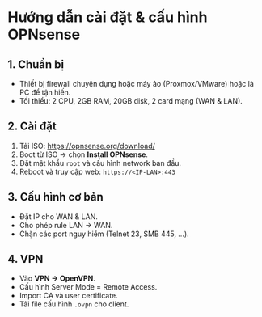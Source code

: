 # Hướng dẫn cài đặt & cấu hình OPNsense

## 1. Chuẩn bị
- Thiết bị firewall chuyên dụng hoặc máy ảo (Proxmox/VMware) hoặc là PC để tận hiến.
- Tối thiểu: 2 CPU, 2GB RAM, 20GB disk, 2 card mạng (WAN & LAN).

## 2. Cài đặt
1. Tải ISO: https://opnsense.org/download/
2. Boot từ ISO → chọn **Install OPNsense**.
3. Đặt mật khẩu `root` và cấu hình network ban đầu.
4. Reboot và truy cập web: `https://<IP-LAN>:443`

## 3. Cấu hình cơ bản
- Đặt IP cho WAN & LAN.
- Cho phép rule LAN → WAN.
- Chặn các port nguy hiểm (Telnet 23, SMB 445, …).

## 4. VPN
- Vào **VPN → OpenVPN**.
- Cấu hình Server Mode = Remote Access.
- Import CA và user certificate.
- Tải file cấu hình `.ovpn` cho client.

